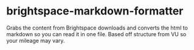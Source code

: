 # brightspace-markdown-formatter
Grabs the content from Brightspace downloads and converts the html to markdown so you can read it in one file. Based off structure from VU so your mileage may vary.
